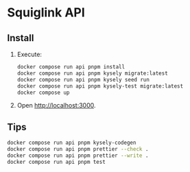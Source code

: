 # Squiglink API

## Install

1. Execute:

   ```sh
   docker compose run api pnpm install
   docker compose run api pnpm kysely migrate:latest
   docker compose run api pnpm kysely seed run
   docker compose run api pnpm kysely-test migrate:latest
   docker compose up
   ```

2. Open <http://localhost:3000>.

## Tips

```sh
docker compose run api pnpm kysely-codegen
docker compose run api pnpm prettier --check .
docker compose run api pnpm prettier --write .
docker compose run api pnpm test
```
